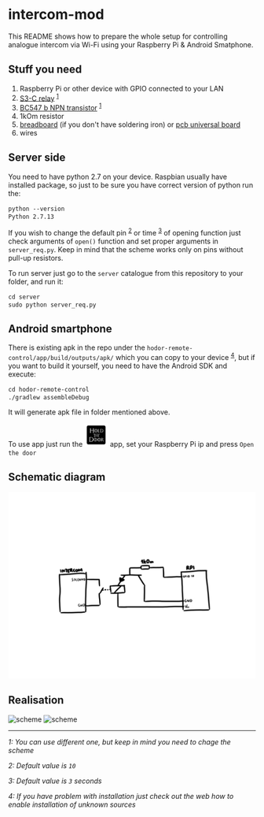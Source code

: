 # intercom-mod
This README shows how to prepare the whole setup for controlling analogue intercom via Wi-Fi using your Raspberry Pi & Android Smatphone.

## Stuff you need
1. Raspberry Pi or other device with GPIO connected to your LAN
1. [S3-C relay](https://github.com/postapczuk/intercom-mod/blob/master/datasheets/S3.pdf.pdf) <sup>[1](#footnote1)</sup>
1. [BC547 b NPN transistor](https://github.com/postapczuk/intercom-mod/blob/master/datasheets/BC546_547_3.pdf) <sup>[1](#footnote1)</sup>
1. 1kOm resistor
1. [breadboard](https://github.com/postapczuk/intercom-mod/blob/master/breadboard.jpg "breadboard") (if you don't have soldering iron) or [pcb universal board](https://github.com/postapczuk/intercom-mod/blob/master/pcb_board.jpg "pcb universal board")
1. wires

## Server side
You need to have python 2.7 on your device. Raspbian usually have installed package, so just to be sure you have correct version of python run the: 

```
python --version
Python 2.7.13
```

If you wish to change the default pin <sup>[2](#footnote2)</sup> or time <sup>[3](#footnote3)</sup> of opening function just check arguments of `open()` function and set proper arguments in `server_req.py`. Keep in mind that the scheme works only on pins without pull-up resistors.

To run server just go to the `server` catalogue from this repository to your folder, and run it:

```
cd server
sudo python server_req.py
```

## Android smartphone
There is existing apk in the repo under the `hodor-remote-control/app/build/outputs/apk/` which you can copy to your device <sup>[4](#footnote4)</sup>, but if you want to build it yourself, you need to have the Android SDK and execute:

```
cd hodor-remote-control
./gradlew assembleDebug
```

It will generate apk file in folder mentioned above. 

To use app just run the ![`hodor`](https://raw.githubusercontent.com/postapczuk/intercom-mod/master/hodor-remote-control/app/src/main/res/mipmap-mdpi/ic_launcher.png "Hodor") app, set your Raspberry Pi ip and press `Open the door`

## Schematic diagram
![scheme](https://raw.githubusercontent.com/postapczuk/intercom-mod/master/scheme.png)

## Realisation
![scheme](https://raw.githubusercontent.com/postapczuk/intercom-mod/master/IMG_20190309_161232.jpg)
![scheme](https://raw.githubusercontent.com/postapczuk/intercom-mod/master/IMG_20190309_161323.jpg)

---------------------------------------

*<a name="footnote1">1</a>: You can use different one, but keep in mind you need to chage the scheme*

*<a name="footnote2">2</a>: Default value is `10`*

*<a name="footnote3">3</a>: Default value is `3` seconds*

*<a name="footnote4">4</a>: If you have problem with installation just check out the web how to enable installation of unknown sources*
